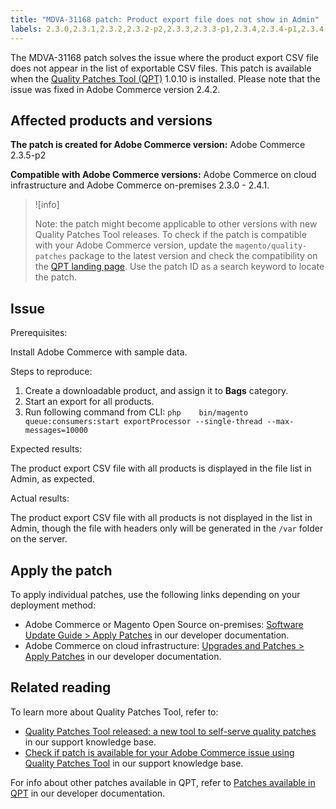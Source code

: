 ```yaml
---
title: "MDVA-31168 patch: Product export file does not show in Admin"
labels: 2.3.0,2.3.1,2.3.2,2.3.2-p2,2.3.3,2.3.3-p1,2.3.4,2.3.4-p1,2.3.4-p2,2.3.5,2.3.5-p1,2.3.5-p2,2.3.6,2.4.0,2.4.0-p1,2.4.1,2.4.1-p1,QPT 1.0.10,QPT patches,Magento Commerce,Magento Commerce Cloud,Quality Patches Tool,csv file,product export file,Adobe Commerce,cloud infrastructure,on-premises
---
```


The MDVA-31168 patch solves the issue where the product export CSV file does not appear in the list of exportable CSV files. This patch is available when the [Quality Patches Tool (QPT)](https://devdocs.magento.com/guides/v2.4/comp-mgr/patching.html#mqp) 1.0.10 is installed. Please note that the issue was fixed in Adobe Commerce version 2.4.2.

## Affected products and versions

 **The patch is created for Adobe Commerce version:** Adobe Commerce 2.3.5-p2

 **Compatible with Adobe Commerce versions:** Adobe Commerce on cloud infrastructure and Adobe Commerce on-premises 2.3.0 - 2.4.1.

>![info]
>
 >Note: the patch might become applicable to other versions with new Quality Patches Tool releases. To check if the patch is compatible with your Adobe Commerce version, update the `magento/quality-patches` package to the latest version and check the compatibility on the [QPT landing page](https://devdocs.magento.com/quality-patches/tool.html#patch-grid). Use the patch ID as a search keyword to locate the patch.

## Issue

 <span class="wysiwyg-underline">Prerequisites</span>:

Install Adobe Commerce with sample data.

 <span class="wysiwyg-underline">Steps to reproduce:</span>

1. Create a downloadable product, and assign it to **Bags** category.
1. Start an export for all products.
1. Run following command from CLI:    ```php    bin/magento queue:consumers:start exportProcessor --single-thread --max-messages=10000    ```    

 <span class="wysiwyg-underline">Expected results:</span>

The product export CSV file with all products is displayed in the file list in Admin, as expected.

 <span class="wysiwyg-underline">Actual results:</span>

The product export CSV file with all products is not displayed in the list in Admin, though the file with headers only will be generated in the `/var` folder on the server.

## Apply the patch

To apply individual patches, use the following links depending on your deployment method:

* Adobe Commerce or Magento Open Source on-premises: [Software Update Guide > Apply Patches](https://devdocs.magento.com/guides/v2.4/comp-mgr/patching/mqp.html) in our developer documentation.
* Adobe Commerce on cloud infrastructure: [Upgrades and Patches > Apply Patches](https://devdocs.magento.com/cloud/project/project-patch.html) in our developer documentation.

## Related reading

To learn more about Quality Patches Tool, refer to:

* [Quality Patches Tool released: a new tool to self-serve quality patches](https://support.magento.com/hc/en-us/articles/360047139492) in our support knowledge base.
* [Check if patch is available for your Adobe Commerce issue using Quality Patches Tool](https://support.magento.com/hc/en-us/articles/360047125252) in our support knowledge base.

For info about other patches available in QPT, refer to [Patches available in QPT](https://devdocs.magento.com/quality-patches/tool.html#patch-grid) in our developer documentation.
